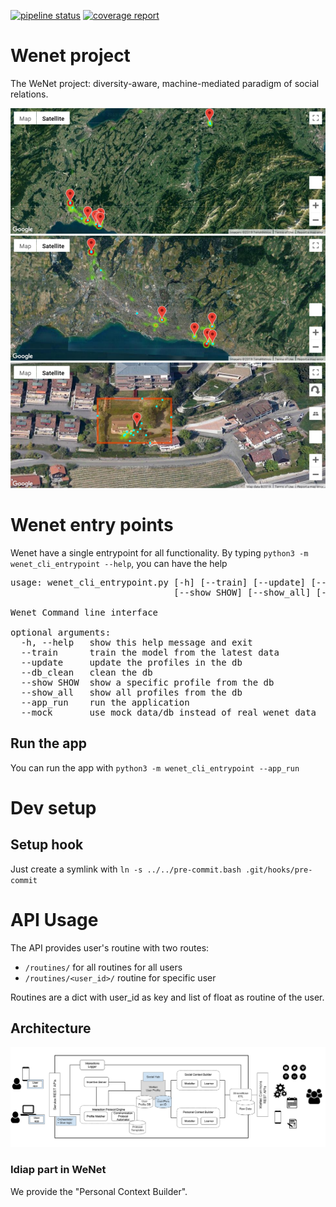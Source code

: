 [![pipeline status](https://gitlab.idiap.ch/wenet/personal_context_builder/badges/master/pipeline.svg)](https://gitlab.idiap.ch/wenet/personal_context_builder/commits/master) [![coverage report](https://gitlab.idiap.ch/wenet/personal_context_builder/badges/master/coverage.svg)](https://gitlab.idiap.ch/wenet/personal_context_builder/commits/master)

# Wenet project

The WeNet project: diversity-aware, machine-mediated paradigm of social relations.

![map example top level](./media/top_level_map.png)
![map example middle level](./media/middle_level_map.png)
![map example low level](./media/low_level_map.png)

# Wenet entry points

Wenet have a single entrypoint for all functionality. By typing `python3 -m wenet_cli_entrypoint --help`, you can have the help

<pre>
usage: wenet_cli_entrypoint.py [-h] [--train] [--update] [--db_clean]
                               [--show SHOW] [--show_all] [--app_run] [--mock]

Wenet Command line interface

optional arguments:
  -h, --help   show this help message and exit
  --train      train the model from the latest data
  --update     update the profiles in the db
  --db_clean   clean the db
  --show SHOW  show a specific profile from the db
  --show_all   show all profiles from the db
  --app_run    run the application
  --mock       use mock data/db instead of real wenet data
</pre>

## Run the app

You can run the app with `python3 -m wenet_cli_entrypoint --app_run`

# Dev setup

## Setup hook

Just create a symlink with `ln -s ../../pre-commit.bash .git/hooks/pre-commit`

# API Usage

The API provides user's routine with two routes:

*  `/routines/` for all routines for all users
*  `/routines/<user_id>/` routine for specific user

Routines are a dict with user_id as key and list of float as routine of the user.

## Architecture

![architecture](./media/architecture.png)

### Idiap part in WeNet

We provide the "Personal Context Builder".